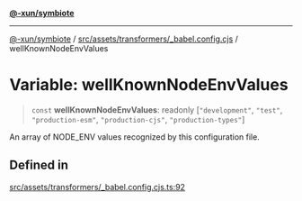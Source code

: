 [**@-xun/symbiote**](../../../../../README.md)

***

[@-xun/symbiote](../../../../../README.md) / [src/assets/transformers/\_babel.config.cjs](../README.md) / wellKnownNodeEnvValues

# Variable: wellKnownNodeEnvValues

> `const` **wellKnownNodeEnvValues**: readonly [`"development"`, `"test"`, `"production-esm"`, `"production-cjs"`, `"production-types"`]

An array of NODE_ENV values recognized by this configuration file.

## Defined in

[src/assets/transformers/\_babel.config.cjs.ts:92](https://github.com/Xunnamius/symbiote/blob/c062d7c5dc980668c9246eeeaf1aa96da42e4471/src/assets/transformers/_babel.config.cjs.ts#L92)
